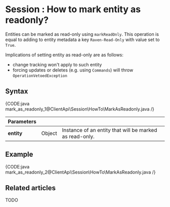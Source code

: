 # Session : How to mark entity as readonly?

Entities can be marked as read-only using `markReadOnly`. This operation is equal to adding to entity metadata a key `Raven-Read-Only` with value set to `True`.   

Implications of setting entity as read-only are as follows:   

- change tracking won't apply to such entity
- forcing updates or deletes (e.g. using `Commands`) will throw `OperationVetoedException`

## Syntax

{CODE:java mark_as_readonly_1@ClientApi\Session\HowTo\MarkAsReadonly.java /}

| Parameters | | |
| ------------- | ------------- | ----- |
| **entity** | Object | Instance of an entity that will be marked as read-only. |

## Example

{CODE:java mark_as_readonly_2@ClientApi\Session\HowTo\MarkAsReadonly.java /}

## Related articles

TODO